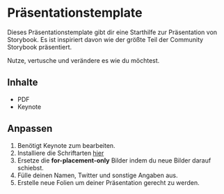 # Präsentationstemplate

Dieses Präsentationstemplate gibt dir eine Starthilfe zur Präsentation von Storybook. Es ist inspiriert davon wie der größte Teil der Community Storybook präsentiert.

Nutze, vertusche und verändere es wie du möchtest.

## Inhalte

- PDF
- Keynote

## Anpassen

1. Benötigt Keynote zum bearbeiten.
2. Installiere die Schriftarten [hier](./fonts)
3. Ersetze die **for-placement-only** Bilder indem du neue Bilder darauf schiebst.
4. Fülle deinen Namen, Twitter und sonstige Angaben aus.
5. Erstelle neue Folien um deiner Präsentation gerecht zu werden.
